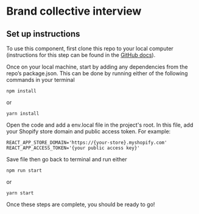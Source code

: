 # Brand collective interview

## Set up instructions

To use this component, first clone this repo to your local computer (instructions for this step can be found in the [GitHub docs](https://docs.github.com/en/repositories/creating-and-managing-repositories/cloning-a-repository)).

Once on your local machine, start by adding any dependencies from the repo’s package.json. This can be done by running either of the following commands in your terminal

```
npm install
```

or

```
yarn install
```

Open the code and add a env.local file in the project's root. In this file, add your Shopify store domain and public access token. For example:

```
REACT_APP_STORE_DOMAIN='https://{your-store}.myshopify.com'
REACT_APP_ACCESS_TOKEN='{your public access key}'
```

Save file then go back to terminal and run either

```
npm run start
```

or

```
yarn start
```

Once these steps are complete, you should be ready to go!
